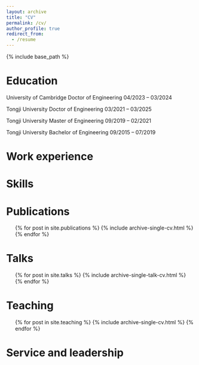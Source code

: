 ```yaml
---
layout: archive
title: "CV"
permalink: /cv/
author_profile: true
redirect_from:
  - /resume
---
```


{% include base_path %}

Education
======
University of Cambridge
Doctor of Engineering
04/2023 – 03/2024

Tongji University
Doctor of Engineering
03/2021 – 03/2025

Tongji University
Master of Engineering
09/2019 – 02/2021

Tongji University
Bachelor of Engineering
09/2015 – 07/2019

Work experience
======

  
Skills
======


Publications
======
  <ul>{% for post in site.publications %}
    {% include archive-single-cv.html %}
  {% endfor %}</ul>
  
Talks
======
  <ul>{% for post in site.talks %}
    {% include archive-single-talk-cv.html %}
  {% endfor %}</ul>
  
Teaching
======
  <ul>{% for post in site.teaching %}
    {% include archive-single-cv.html %}
  {% endfor %}</ul>
  
Service and leadership
======

